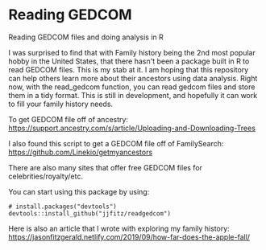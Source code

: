 # Reading GEDCOM
Reading GEDCOM files and doing analysis in R

I was surprised to find that with Family history being the 2nd most popular hobby in the United States, that there hasn't been a package built in R to read GEDCOM files. This is my stab at it. I am hoping that this repository can help others learn more about their ancestors using data analysis.
Right now, with the read_gedcom function, you can read gedcom files and store them in a tidy format. This is still in development, and hopefully it can work to fill your family history needs.

To get GEDCOM file off of ancestry:
https://support.ancestry.com/s/article/Uploading-and-Downloading-Trees

I also found this script to get a GEDCOM file off of FamilySearch:
https://github.com/Linekio/getmyancestors

There are also many sites that offer free GEDCOM files for celebrities/royalty/etc. 

You can start using this package by using:
```
# install.packages("devtools")
devtools::install_github("jjfitz/readgedcom")
```

Here is also an article that I wrote with exploring my family history:
https://jasonfitzgerald.netlify.com/2019/09/how-far-does-the-apple-fall/
